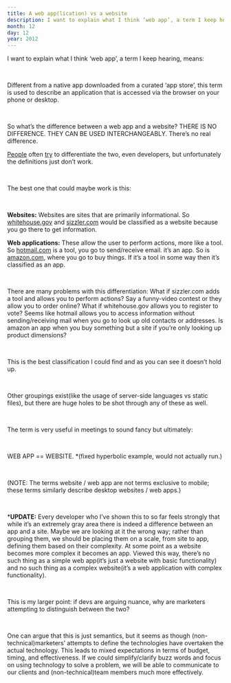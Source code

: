 ```yaml
---
title: A web app(lication) vs a website
description: I want to explain what I think ‘web app’, a term I keep hearing, means
month: 12
day: 12
year: 2012
---
```

I want to explain what I think ‘web app’, a term I keep hearing, means:

<br>


Different from a native app downloaded from a curated ‘app store’, this term is used to describe an application that is accessed via the browser on your phone or desktop.

<br>

So what’s the difference between a web app and a website?
THERE IS NO DIFFERENCE. THEY CAN BE USED INTERCHANGEABLY. There’s no real difference.

[People](http://stackoverflow.com/questions/1959910/web-site-vs-web-application) often [try](http://theappslab.com/2010/11/12/website-vs-web-app/) to differentiate the two, even developers, but unfortunately the definitions just don’t work.

<br>

The best one that could maybe work is this:

<br>

**Websites:** Websites are sites that are primarily informational. So [whitehouse.gov](http://whitehouse.gov/) and [sizzler.com](http://sizzler.com) would be classified as a website because you go there to get information.

**Web applications:** These allow the user to perform actions, more like a tool. So [hotmail.com](hotmail.com) is a tool, you go to send/receive email. it’s an app. So is [amazon.com](amazon.com), where you go to buy things. If it’s a tool in some way then it’s classified as an app.

<br>

There are many problems with this differentiation: What if sizzler.com adds a tool and allows you to perform actions? Say a funny-video contest or they allow you to order online?
What if whitehouse.gov allows you to register to vote?
Seems like hotmail allows you to access information without sending/receiving mail when you go to look up old contacts or addresses.
Is amazon an app when you buy something but a site if you’re only looking up product dimensions?

<br>

This is the best classification I could find and as you can see it doesn’t hold up.

<br>

Other groupings exist(like the usage of server-side languages vs static files), but there are huge holes to be shot through any of these as well.

<br>

The term is very useful in meetings to sound fancy but ultimately:

<br>

WEB APP == WEBSITE. *(fixed hyperbolic example, would not actually run.)

<br>

(NOTE: The terms website / web app are not terms exclusive to mobile; these terms similarly describe desktop websites / web apps.)

<br>

***UPDATE:**
Every developer who I’ve shown this to so far feels strongly that while it’s an extremely gray area there is indeed a difference between an app and a site. Maybe we are looking at it the wrong way; rather than grouping them, we should be placing them on a scale, from site to app, defining them based on their complexity. At some point as a website becomes more complex it becomes an app. Viewed this way, there’s no such thing as a simple web app(it’s just a website with basic functionality) and no such thing as a complex website(it’s a web application with complex functionality).

<br>

This is my larger point: if devs are arguing nuance, why are marketers attempting to distinguish between the two?

<br>

One can argue that this is just semantics, but it seems as though (non-technical)marketers’ attempts to define the technologies have overtaken the actual technology. This leads to mixed expectations in terms of budget, timing, and effectiveness. If we could simplify/clarify buzz words and focus on using technology to solve a problem, we will be able to communicate to our clients and (non-technical)team members much more effectively.

<br>
